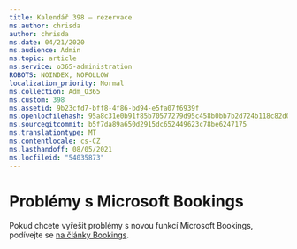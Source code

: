 ```yaml
---
title: Kalendář 398 – rezervace
ms.author: chrisda
author: chrisda
ms.date: 04/21/2020
ms.audience: Admin
ms.topic: article
ms.service: o365-administration
ROBOTS: NOINDEX, NOFOLLOW
localization_priority: Normal
ms.collection: Adm_O365
ms.custom: 398
ms.assetid: 9b23cfd7-bff8-4f86-bd94-e5fa07f6939f
ms.openlocfilehash: 95a8c31e0b91f85b70577279d95c458b0bb7b2d724b118c82d09fe96f09f78d2
ms.sourcegitcommit: b5f7da89a650d2915dc652449623c78be6247175
ms.translationtype: MT
ms.contentlocale: cs-CZ
ms.lasthandoff: 08/05/2021
ms.locfileid: "54035873"
---
```

# <a name="issues-with-microsoft-bookings"></a>Problémy s Microsoft Bookings

Pokud chcete vyřešit problémy s novou funkcí Microsoft Bookings, podívejte se [na články Bookings](https://docs.microsoft.com/microsoft-365/bookings/bookings-faq).
